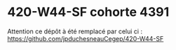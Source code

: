 # 420-W44-SF cohorte 4391

Attention ce dépôt à été remplacé par celui ci : https://github.com/jpduchesneauCegep/420-W44-SF


